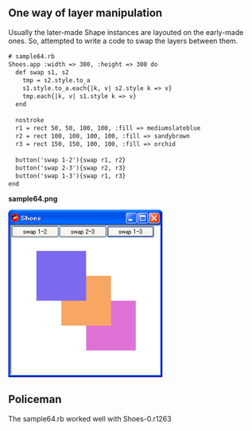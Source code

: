 One way of layer manipulation
-----------------------------
Usually the later-made Shape instances are layouted on the early-made ones. So, attempted to write a code to swap the layers between them.

	# sample64.rb
	Shoes.app :width => 300, :height => 300 do
	  def swap s1, s2
	    tmp = s2.style.to_a
	    s1.style.to_a.each{|k, v| s2.style k => v}
	    tmp.each{|k, v| s1.style k => v}
	  end
	
	  nostroke
	  r1 = rect 50, 50, 100, 100, :fill => mediumslateblue
	  r2 = rect 100, 100, 100, 100, :fill => sandybrown
	  r3 = rect 150, 150, 100, 100, :fill => orchid
	  
	  button('swap 1-2'){swap r1, r2}
	  button('swap 2-3'){swap r2, r3}
	  button('swap 1-3'){swap r1, r3}
	end
	  

**sample64.png**

![sample64.png](http://github.com/ashbb/shoes_tutorial_html/raw/master/images/sample64.png)


Policeman
---------

The sample64.rb worked well with Shoes-0.r1263
